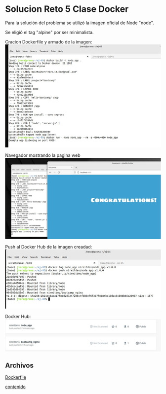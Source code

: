 # Solucion Reto 5 Clase Docker

Para la solución del problema se utilizó la imagen oficial de Node "node".

Se eligió el tag "alpine" por ser minimalista. 



Cracion Dockerfile y armado de la imagen:
![src](./img/sol5_01.jpg)

Navegador mostrando la pagina web
![build](./img/sol5_02.jpg)

Push al Docker Hub de la imagen creadad:
![build](./img/sol5_03.jpg)

Docker Hub:
![build](./img/sol5_04.jpg)


## Archivos

[Dockerfile](./src/05/Dockerfile)

[contenido](./src/05/hello-bootcamp/)